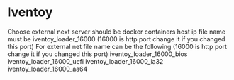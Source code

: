 # Iventoy

Choose external
next server should be docker containers host ip
file name must be iventoy_loader_16000 (16000 is http port change it if you changed this port)
For external net file name can be the following (16000 is http port change it if you changed this port)
                  iventoy_loader_16000_bios
                  iventoy_loader_16000_uefi
                  iventoy_loader_16000_ia32
                  iventoy_loader_16000_aa64
